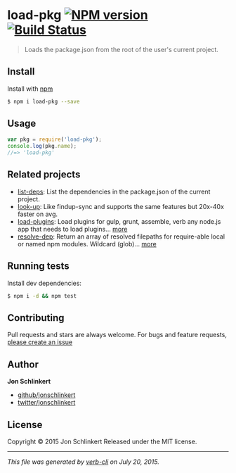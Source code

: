 # load-pkg [![NPM version](https://badge.fury.io/js/load-pkg.svg)](http://badge.fury.io/js/load-pkg)  [![Build Status](https://travis-ci.org/jonschlinkert/load-pkg.svg)](https://travis-ci.org/jonschlinkert/load-pkg)

> Loads the package.json from the root of the user's current project.

## Install

Install with [npm](https://www.npmjs.com/)

```sh
$ npm i load-pkg --save
```

## Usage

```js
var pkg = require('load-pkg');
console.log(pkg.name);
//=> 'load-pkg'
```

## Related projects

* [list-deps](https://github.com/jonschlinkert/list-deps): List the dependencies in the package.json of the current project.
* [look-up](https://github.com/jonschlinkert/look-up): Like findup-sync and supports the same features but 20x-40x faster on avg.
* [load-plugins](https://github.com/jonschlinkert/load-plugins): Load plugins for gulp, grunt, assemble, verb any node.js app that needs to load plugins… [more](https://github.com/jonschlinkert/load-plugins)
* [resolve-dep](https://github.com/jonschlinkert/resolve-dep): Return an array of resolved filepaths for require-able local or named npm modules. Wildcard (glob)… [more](https://github.com/jonschlinkert/resolve-dep)

## Running tests

Install dev dependencies:

```sh
$ npm i -d && npm test
```

## Contributing

Pull requests and stars are always welcome. For bugs and feature requests, [please create an issue](https://github.com/jonschlinkert/load-pkg/issues/new)

## Author

**Jon Schlinkert**

+ [github/jonschlinkert](https://github.com/jonschlinkert)
+ [twitter/jonschlinkert](http://twitter.com/jonschlinkert)

## License

Copyright © 2015 Jon Schlinkert
Released under the MIT license.

***

_This file was generated by [verb-cli](https://github.com/assemble/verb-cli) on July 20, 2015._
